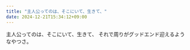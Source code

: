 ```yaml
---
title: "主人公ってのは、そこにいて、生きて、"
date: 2024-12-21T15:34:12+09:00
---
```

主人公ってのは、そこにいて、生きて、
それで周りがグッドエンド迎えるようなやつさ。
